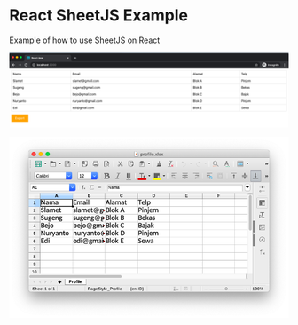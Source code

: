 # React SheetJS Example

Example of how to use SheetJS on React

![](img/html-table.png)

![](img/spreadsheet.png)
